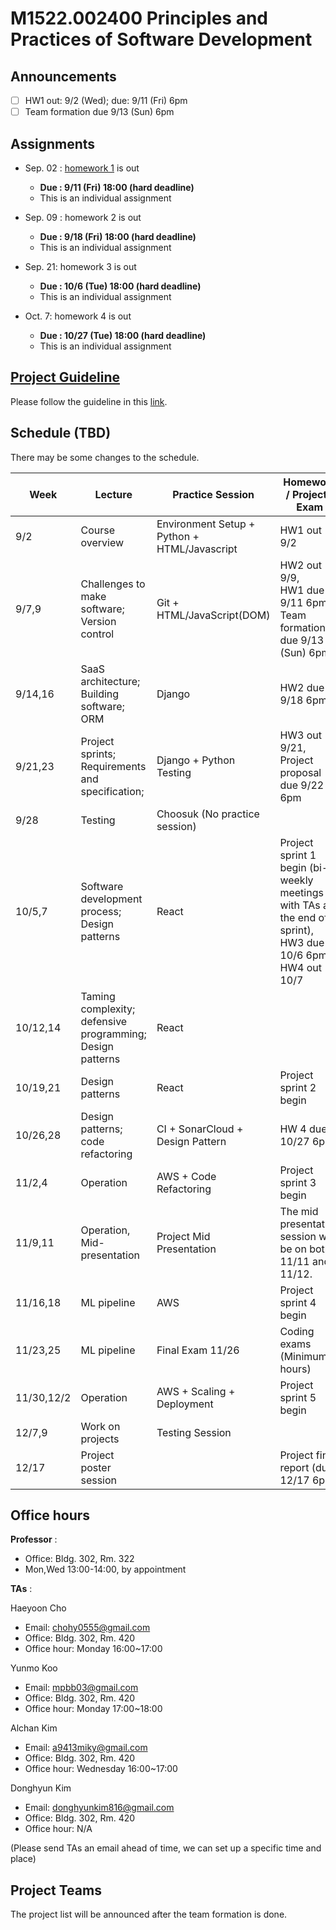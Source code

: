# M1522.002400 Principles and Practices of Software Development

## Announcements
- [ ] HW1 out: 9/2 (Wed); due: 9/11 (Fri) 6pm
- [ ] Team formation due 9/13 (Sun) 6pm

## Assignments

- Sep. 02 : [homework 1](hw1) is out
  - **Due : 9/11 (Fri) 18:00 (hard deadline)**
  - This is an individual assignment

- Sep. 09 : homework 2 is out
  - **Due : 9/18 (Fri) 18:00 (hard deadline)**
  - This is an individual assignment

- Sep. 21: homework 3 is out
  - **Due : 10/6 (Tue) 18:00 (hard deadline)**
  - This is an individual assignment

- Oct. 7: homework 4 is out
  - **Due : 10/27 (Tue) 18:00 (hard deadline)**
  - This is an individual assignment

## [Project Guideline](project)

Please follow the guideline in this [link](project).

## Schedule (TBD)

There may be some changes to the schedule.

| Week  | Lecture | Practice Session | Homework / Project / Exam |
|-------|---------|------------------|---------------------------|
|9/2 | Course overview | Environment Setup + Python + HTML/Javascript | HW1 out 9/2 |
|9/7,9| Challenges to make software; Version control | Git + HTML/JavaScript(DOM) | HW2 out 9/9, <br/> HW1 due 9/11 6pm, <br/> Team formation due 9/13 (Sun) 6pm |
|9/14,16 | SaaS architecture; Building software; ORM | Django | HW2 due 9/18 6pm |
|9/21,23 | Project sprints; Requirements and specification;  | Django + Python Testing | HW3 out 9/21, <br/> Project proposal due 9/22 6pm |
|9/28 | Testing | Choosuk (No practice session) | |
|10/5,7 | Software development process; Design patterns | React | Project sprint 1 begin (bi-weekly meetings with TAs at the end of sprint), <br/> HW3 due 10/6 6pm, <br/> HW4 out 10/7 |
|10/12,14 | Taming complexity; defensive programming; Design patterns | React | |
|10/19,21 | Design patterns | React | Project sprint 2 begin |
|10/26,28 | Design patterns; code refactoring | CI + SonarCloud + Design Pattern | HW 4 due 10/27 6pm |
|11/2,4 | Operation | AWS + Code Refactoring | Project sprint 3 begin |
|11/9,11 | Operation, Mid-presentation | Project Mid Presentation | The mid presentation session will be on both 11/11 and 11/12. |
|11/16,18 | ML pipeline | AWS | Project sprint 4 begin |
|11/23,25 | ML pipeline | Final Exam 11/26 | Coding exams (Minimum 3 hours) |
|11/30,12/2 | Operation | AWS + Scaling + Deployment | Project sprint 5 begin |
|12/7,9 | Work on projects | Testing Session | |
|12/17 | Project poster session | | Project final report (due 12/17 6pm) |

## Office hours
**Professor** : 
  - Office: Bldg. 302, Rm. 322
  - Mon,Wed 13:00-14:00, by appointment

**TAs** :

Haeyoon Cho
  - Email: chohy0555@gmail.com
  - Office: Bldg. 302, Rm. 420
  - Office hour: Monday 16:00~17:00

Yunmo Koo
  - Email: mpbb03@gmail.com
  - Office: Bldg. 302, Rm. 420
  - Office hour: Monday 17:00~18:00

Alchan Kim
  - Email: a9413miky@gmail.com
  - Office: Bldg. 302, Rm. 420
  - Office hour: Wednesday 16:00~17:00 

Donghyun Kim
  - Email: donghyunkim816@gmail.com
  - Office: Bldg. 302, Rm. 420
  - Office hour: N/A

(Please send TAs an email ahead of time, we can set up a specific time and place)

## Project Teams
The project list will be announced after the team formation is done.

